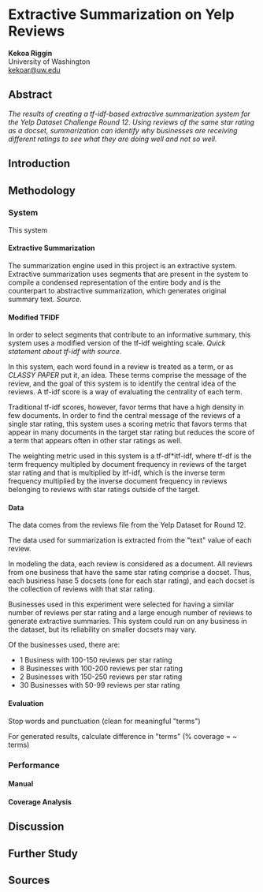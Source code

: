# Extractive Summarization on Yelp Reviews

**Kekoa Riggin**  
University of Washington  
kekoar@uw.edu

## Abstract

_The results of creating a tf-idf-based extractive summarization system for the Yelp Dataset Challenge Round 12. Using reviews of the same star rating as a docset, summarization can identify why businesses are receiving different ratings to see what they are doing well and not so well._

## Introduction

## Methodology

### System

This system 

#### Extractive Summarization

The summarization engine used in this project is an extractive system. Extractive summarization uses segments that are present in the system to compile a condensed representation of the entire body and is the counterpart to abstractive summarization, which generates original summary text. *Source*.

#### Modified TFIDF

In order to select segments that contribute to an informative summary, this system uses a modified version of the tf-idf weighting scale. *Quick statement about tf-idf with source*.

In this system, each word found in a review is treated as a term, or as *CLASSY PAPER* put it, an idea. These terms comprise the message of the review, and the goal of this system is to identify the central idea of the reviews. A tf-idf score is a way of evaluating the centrality of each term.

Traditional tf-idf scores, however, favor terms that have a high density in few documents. In order to find the central message of the reviews of a single star rating, this system uses a scoring metric that favors terms that appear in many documents in the target star rating but reduces the score of a term that appears often in other star ratings as well.

The weighting metric used in this system is a tf-df\*itf-idf, where tf-df is the term frequency multipled by document frequency in reviews of the target star rating and that is multiplied by itf-idf, which is the inverse term frequency multiplied by the inverse document frequency in reviews belonging to reviews with star ratings outside of the target. 

#### Data

The data comes from the reviews file from the Yelp Dataset for Round 12.

The data used for summarization is extracted from the "text" value of each review.

In modeling the data, each review is considered as a document. All reviews from one business that have the same star rating comprise a docset. Thus, each business hase 5 docsets (one for each star rating), and each docset is the collection of reviews with that star rating.

Businesses used in this experiment were selected for having a similar number of reviews per star rating and a large enough number of reviews to generate extractive summaries. This system could run on any business in the dataset, but its reliability on smaller docsets may vary.

Of the businesses used, there are:

* 1 Business with 100-150 reviews per star rating
* 8 Businesses with 100-200 reviews per star rating
* 2 Businesses with 150-250 reviews per star rating
* 30 Businesses with 50-99 reviews per star rating

#### Evaluation

Stop words and punctuation (clean for meaningful "terms")

For generated results, calculate difference in "terms" (% coverage = ~ terms)

### Performance

#### Manual

#### Coverage Analysis

## Discussion

## Further Study

## Sources